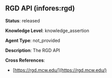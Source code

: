 [//]: # (DO NOT MANUALLY EDIT THIS FILE. IT IS GENERATED FROM A TEMPLATE.)

## RGD API (infores:rgd)

**Status**: released
  
**Knowledge Level**: knowledge_assertion
  
**Agent Type**: not_provided

**Description**: The RGD API

**Cross References**:

- [https://rgd.mcw.edu/](https://rgd.mcw.edu/)

